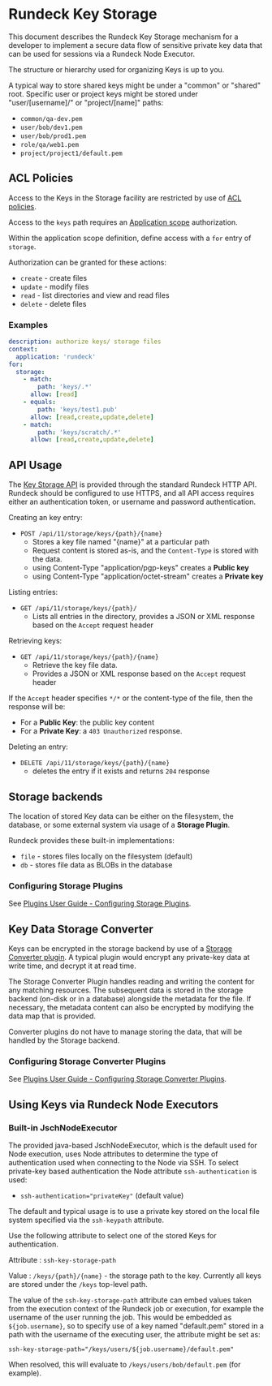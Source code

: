 # Rundeck Key Storage

This document describes the Rundeck Key Storage mechanism for a developer to implement a secure data flow of sensitive private key data that can be used for sessions via a Rundeck Node Executor.

The structure or hierarchy used for organizing Keys is up to you.

A typical way to store shared keys might be under a "common" or "shared" root. Specific user or project keys might be stored under "user/[username]/" or "project/[name]" paths:

- `common/qa-dev.pem`
- `user/bob/dev1.pem`
- `user/bob/prod1.pem`
- `role/qa/web1.pem`
- `project/project1/default.pem`

## ACL Policies

Access to the Keys in the Storage facility are restricted by use of [ACL policies](/administration/security/authorization.md#).

Access to the `keys` path requires an [Application scope](/administration/security/authorization.md#application-scope-resources-and-actions) authorization.

Within the application scope definition, define access with a `for` entry of `storage`.

Authorization can be granted for these actions:

- `create` - create files
- `update` - modify files
- `read` - list directories and view and read files
- `delete` - delete files

### Examples

```yaml
description: authorize keys/ storage files
context:
  application: 'rundeck'
for:
  storage:
    - match:
        path: 'keys/.*'
      allow: [read]
    - equals:
        path: 'keys/test1.pub'
      allow: [read,create,update,delete]
    - match:
        path: 'keys/scratch/.*'
      allow: [read,create,update,delete]
```

## API Usage

The [Key Storage API](/api/rundeck-api.md#key-storage) is provided through the standard Rundeck HTTP API. Rundeck should be configured to use HTTPS, and all API access requires either an authentication token, or username and password authentication.

Creating an key entry:

- `POST /api/11/storage/keys/{path}/{name}`
  - Stores a key file named "{name}" at a particular path
  - Request content is stored as-is, and the `Content-Type` is stored with the data.
  - using Content-Type "application/pgp-keys" creates a **Public key**
  - using Content-Type "application/octet-stream" creates a **Private key**

Listing entries:

- `GET /api/11/storage/keys/{path}/`
  - Lists all entries in the directory, provides a JSON or XML response based on the `Accept` request header

Retrieving keys:

- `GET /api/11/storage/keys/{path}/{name}`
  - Retrieve the key file data.
  - Provides a JSON or XML response based on the `Accept` request header

If the `Accept` header specifies `*/*` or the content-type of the file, then the response will be:

- For a **Public Key**: the public key content
- For a **Private Key**: a `403 Unauthorized` response.

Deleting an entry:

- `DELETE /api/11/storage/keys/{path}/{name}`
  - deletes the entry if it exists and returns `204` response

## Storage backends

The location of stored Key data can be either on the filesystem, the database, or some external system via usage of a **Storage Plugin**.

Rundeck provides these built-in implementations:

- `file` - stores files locally on the filesystem (default)
- `db` - stores file data as BLOBs in the database

### Configuring Storage Plugins

See [Plugins User Guide - Configuring Storage Plugins](/administration/configuration/plugins/configuring.md#storage-plugins).

## Key Data Storage Converter

Keys can be encrypted in the storage backend by use of a [Storage Converter plugin](/developer/08-storage-converter-plugins.md). A typical plugin would encrypt any private-key data at write time, and decrypt it at read time.

The Storage Converter Plugin handles reading and writing the content for any matching resources. The subsequent data is stored in the storage backend (on-disk or in a database) alongside the metadata for the file. If necessary, the metadata content can also be encrypted by modifying the data map that is provided.

Converter plugins do not have to manage storing the data, that will be handled by the Storage backend.

### Configuring Storage Converter Plugins

See [Plugins User Guide - Configuring Storage Converter Plugins](/administration/configuration/plugins/configuring.md#storage-converter-plugins).

## Using Keys via Rundeck Node Executors

### Built-in JschNodeExecutor

The provided java-based JschNodeExecutor, which is the default used for Node execution, uses Node attributes to determine the type of authentication used when connecting to the Node via SSH. To select private-key based authentication the Node attribute `ssh-authentication` is used:

- `ssh-authentication="privateKey"` (default value)

The default and typical usage is to use a private key stored on the local file system specified via the `ssh-keypath` attribute.

Use the following attribute to select one of the stored Keys for authentication.

Attribute
: `ssh-key-storage-path`

Value
: `/keys/{path}/{name}` - the storage path to the key. Currently all keys are stored under the `/keys` top-level path.

The value of the `ssh-key-storage-path` attribute can embed values taken from the execution context of the Rundeck job or execution, for example the username of the user running the job. This would be embedded as `${job.username}`, so to specify use of a key named "default.pem" stored in a path with the username of the executing user, the attribute might be set as:

    ssh-key-storage-path="/keys/users/${job.username}/default.pem"

When resolved, this will evaluate to `/keys/users/bob/default.pem` (for example).

